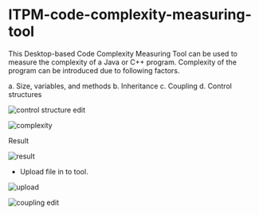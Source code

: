 # ITPM-code-complexity-measuring-tool

This Desktop-based Code Complexity Measuring Tool can be used to measure the complexity of a Java or C++ program.
Complexity of the program can be introduced due to following factors.

a. Size, variables, and methods
b. Inheritance
c. Coupling
d. Control structures

![control structure edit](https://user-images.githubusercontent.com/49511796/82688672-e4fbc280-9c76-11ea-9d45-d16e32b6e382.JPG)

![complexity](https://user-images.githubusercontent.com/49511796/82688925-55a2df00-9c77-11ea-910f-b70688ef4bc9.JPG)


Result

![result](https://user-images.githubusercontent.com/49511796/82689010-74a17100-9c77-11ea-8cca-fdca6d05dab8.JPG)





* Upload file in to tool.

![upload](https://user-images.githubusercontent.com/49511796/82689205-c0541a80-9c77-11ea-91e6-783b9568c4d6.png)



![coupling edit](https://user-images.githubusercontent.com/49511796/82689375-fbeee480-9c77-11ea-81a9-3ab3e06a5e2d.JPG)
